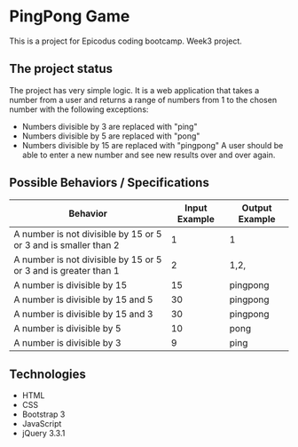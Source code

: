 # PingPong Game

This is a project for Epicodus coding bootcamp. Week3 project.


## The project status
The project has very simple logic.
It is a web application that takes a number from a user and returns a range of numbers from 1 to the chosen number with the following exceptions:

- Numbers divisible by 3 are replaced with "ping"
- Numbers divisible by 5 are replaced with "pong"
- Numbers divisible by 15 are replaced with "pingpong"
A user should be able to enter a new number and see new results over and over again.

## Possible Behaviors / Specifications

| Behavior      | Input Example | Output Example |
| ------------- | ------------- | -------------
| A number is not divisible by 15 or 5 or 3 and is smaller than 2  | 1  | 1 |
| A number is not divisible by 15 or 5 or 3 and is greater than 1  | 2  | 1,2, |
| A number is divisible by 15  | 15  | pingpong |
| A number is divisible by 15 and 5 | 30  | pingpong |
| A number is divisible by 15 and 3 | 30  | pingpong |
| A number is divisible by 5 | 10  | pong |
| A number is divisible by 3 | 9  | ping |




## Technologies
- HTML
- CSS
- Bootstrap 3
- JavaScript
- jQuery 3.3.1
